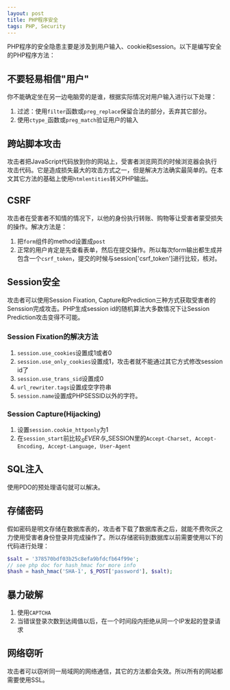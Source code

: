 ```yaml
---
layout: post
title: PHP程序安全
tags: PHP, Security
---
```


PHP程序的安全隐患主要是涉及到用户输入、cookie和session。以下是编写安全的PHP程序方法：

## 不要轻易相信"用户"
你不能确定坐在另一边电脑旁的是谁，根据实际情况对用户输入进行以下处理：
1. 过滤：使用`filter`函数或`preg_replace`保留合法的部分，丢弃其它部分。
2. 使用`ctype_`函数或`preg_match`验证用户的输入

## 跨站脚本攻击
攻击者把JavaScript代码放到你的网站上，受害者浏览网页的时候浏览器会执行攻击代码。它是造成损失最大的攻击方式之一，但是解决方法确实最简单的。在本文其它方法的基础上使用`htmlentities`转义PHP输出。

## CSRF
攻击者在受害者不知情的情况下，以他的身份执行转账、购物等让受害者蒙受损失的操作。解决方法是：
1. 把`form`组件的method设置成`post`
2. 正常的用户肯定是先查看表单，然后在提交操作。所以每次form输出都生成并包含一个`csrf_token`，提交的时候与session['csrf_token']进行比较，核对。

## Session安全
攻击者可以使用Session Fixation, Capture和Prediction三种方式获取受害者的Senssion完成攻击。PHP生成session id的随机算法大多数情况下让Session Prediction攻击变得不可能。

### Session Fixation的解决方法
1. `session.use_cookies`设置成1或者0
2. `session.use_only_cookies`设置成1，攻击者就不能通过其它方式修改session id了
3. `session.use_trans_sid`设置成0
4. `url_rewriter.tags`设置成空字符串
5. `session.name`设置成PHPSESSID以外的字符。

### Session Capture(Hijacking)
1. 设置`session.cookie_httponly`为1
2. 在`session_start`前比较$_SEVER与$_SESSION里的`Accept-Charset, Accept-Encoding, Accept-Language, User-Agent`

## SQL注入
使用PDO的预处理语句就可以解决。

## 存储密码
假如密码是明文存储在数据库表的，攻击者下载了数据库表之后，就能不费吹灰之力使用受害者身份登录并完成操作了。所以存储密码到数据库以前需要使用以下的代码进行处理：

```PHP
$salt = '378570bdf03b25c8efa9bfdcfb64f99e'; 
// see php doc for hash_hmac for more info
$hash = hash_hmac('SHA-1', $_POST['password'], $salt);
```

## 暴力破解
1. 使用`CAPTCHA`
2. 当错误登录次数到达阈值以后，在一个时间段内拒绝从同一个IP发起的登录请求

## 网络窃听
攻击者可以窃听同一局域网的网络通信，其它的方法都会失效。所以所有的网站都需要使用SSL。
